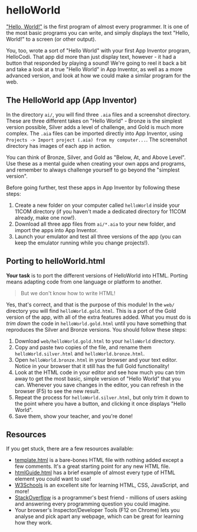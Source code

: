 # helloWorld

["Hello, World!"](https://en.wikipedia.org/wiki/%22Hello,_World!%22_program) is the first program of almost every programmer. It is one of the most basic programs you can write, and simply displays the text "Hello, World!" to a screen (or other output).

You, too, wrote a sort of "Hello World" with your first App Inventor program, HelloCodi. That app did more than just display text, however - it had a button that responded by playing a sound! We're going to reel it back a bit and take a look at a true "Hello World" in App Inventor, as well as a more advanced version, and look at how we could make a similar program for the web.

## The HelloWorld app (App Inventor)

In the directory `ai/`, you will find three `.aia` files and a screenshot directory. These are three different takes on "Hello World" - Bronze is the simplest version possible, Silver adds a level of challenge, and Gold is much more complex. The `.aia` files can be imported directly into App Inventor, using `Projects -> Import project (.aia) from my computer...`. The screenshot directory has images of each app in action.

You can think of Bronze, Silver, and Gold as "Below, At, and Above Level". Use these as a mental guide when creating your own apps and programs, and remember to always challenge yourself to go beyond the "simplest version".

Before going further, test these apps in App Inventor by following these steps:

1. Create a new folder on your computer called `helloWorld` inside your 11COM directory (if you haven't made a dedicated directory for 11COM already, make one now!).
2. Download all three app files from `ai/*.aia` to your new folder, and import the apps into App Inventor.
3. Launch your emulator and test all three versions of the app (you can keep the emulator running while you change projects!).

## Porting to helloWorld.html

**Your task** is to port the different versions of HelloWorld into HTML. Porting means adapting code from one language or platform to another.

> But we don't know how to write HTML!

Yes, that's correct, and that is the purpose of this module! In the `web/` directory you will find `helloWorld.gold.html`. This is a port of the Gold version of the app, with all of the extra features added. What you must do is *trim down* the code in `helloWorld.gold.html` until you have something that reproduces the Silver and Bronze versions. You should follow these steps:

1. Download `web/helloWorld.gold.html` to your `helloWorld` directory.
2. Copy and paste two copies of the file, and rename them `helloWorld.silver.html` and `helloWorld.bronze.html`.
3. Open `helloWorld.bronze.html` in your browser and your text editor. Notice in your browser that it still has the full Gold functionality!
4. Look at the HTML code in your editor and see how much you can trim away to get the most basic, simple version of "Hello World" that you can. Whenever you save changes in the editor, you can refresh in the browser (F5) to see the new result.
5. Repeat the process for `helloWorld.silver.html`, but only trim it down to the point where you have a button, and clicking it once displays "Hello World".
6. Save them, show your teacher, and you're done!

## Resources

If you get stuck, there are a few resources available:

- [template.html](/resources/template.html) is a bare-bones HTML file with nothing added except a few comments. It's a great starting point for any new HTML file.
- [htmlGuide.html](/resources/htmlGuide.html) has a brief example of almost every type of HTML element you could want to use!
- [W3Schools](https://www.w3schools.com/) is an excellent site for learning HTML, CSS, JavaScript, and more!
- [StackOverflow](https://stackoverflow.com/) is a programmer's best friend - millions of users asking and answering every programming question you could imagine.
- Your browser's Inspector/Developer Tools (F12 on Chrome) lets you analyse and pick apart any webpage, which can be great for learning how they work.
